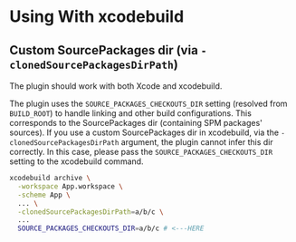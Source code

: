 # Using With xcodebuild

## Custom SourcePackages dir (via `-clonedSourcePackagesDirPath`)
The plugin should work with both Xcode and xcodebuild.

The plugin uses the `SOURCE_PACKAGES_CHECKOUTS_DIR` setting (resolved from `BUILD_ROOT`) to handle linking and other build configurations. This corresponds to the SourcePackages dir (containing SPM packages' sources). If you use a custom SourcePackages dir in xcodebuild, via the `-clonedSourcePackagesDirPath` argument, the plugin cannot infer this dir correctly. In this case, please pass the `SOURCE_PACKAGES_CHECKOUTS_DIR` setting to the xcodebuild command.

```sh
xcodebuild archive \
  -workspace App.workspace \
  -scheme App \
  ... \
  -clonedSourcePackagesDirPath=a/b/c \
  ...
  SOURCE_PACKAGES_CHECKOUTS_DIR=a/b/c # <---HERE
```
